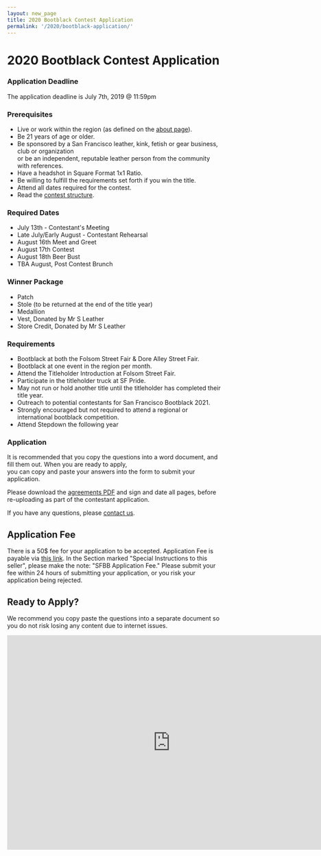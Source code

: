 ```yaml
---
layout: new_page
title: 2020 Bootblack Contest Application
permalink: '/2020/bootblack-application/'
---
```


# 2020 Bootblack Contest Application

### Application Deadline

The application deadline is July 7th, 2019 @ 11:59pm

### Prerequisites

* Live or work within the region (as defined on the <a href="/bootblack-contest/about"> about
  page</a>).
* Be 21 years of age or older.
* Be sponsored by a San Francisco leather, kink, fetish or gear business, club
  or organization <br> or be an independent, reputable leather person from the
  community with references.
* Have a headshot in Square Format 1x1 Ratio.
* Be willing to fulfill the requirements set forth if you win the title.
* Attend all dates required for the contest.
* Read the <a href="/2020/bootblack-contest/">contest structure</a>.

### Required Dates

- July 13th - Contestant's Meeting
- Late July/Early August - Contestant Rehearsal
- August 16th Meet and Greet
- August 17th Contest
- August 18th Beer Bust
- TBA August, Post Contest Brunch

### Winner Package

* Patch
* Stole (to be returned at the end of the title year)
* Medallion
* Vest, Donated by Mr S Leather
* Store Credit, Donated by Mr S Leather

### Requirements

* Bootblack at both the Folsom Street Fair & Dore Alley Street Fair.
* Bootblack at one event in the region per month.
* Attend the Titleholder Introduction at Folsom Street Fair.
* Participate in the titleholder truck at SF Pride.
* May not run or hold another title until the titleholder has completed their
  title year.
* Outreach to potential contestants for San Francisco Bootblack 2021.
* Strongly encouraged but not required to attend a regional or international
  bootblack competition.
* Attend Stepdown the following year

### Application

It is recommended that you copy the questions into a word document, and fill
them out. When you are ready to apply, <br> you can copy and paste your answers
into the form to submit your application.

Please download the <a href="/doc/2020_Bootblack_Agreements.pdf">agreements PDF</a>
and sign and date all pages, before re-uploading as part of the contestant
application.

If you have any questions, please <a href="/contact"> contact us</a>.

## Application Fee

There is a 50$ fee for your application to be accepted. Application Fee is payable via <a href="http://leatheralliance.org/paypal/"> this link</a>. In the Section marked "Special Instructions to this seller", please make the note: "SFBB Application Fee." Please submit your fee within 24 hours of submitting your application, or you risk your application being rejected.

## Ready to Apply?

We recommend you copy paste the questions into a separate document so you do not risk losing any content due to internet issues.

<iframe src="https://docs.google.com/forms/d/e/1FAIpQLSfHNWwHY7ZosYkT5hpozchg563roLznszAm_G2qCt1wYX2BDA/viewform?" width="760" height="500" frameborder="0" marginheight="0" marginwidth="0">Loading...</iframe>
